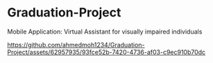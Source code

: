# Graduation-Project

Mobile Application: Virtual Assistant for visually impaired individuals





https://github.com/ahmedmoh1234/Graduation-Project/assets/62957935/93fce52b-7420-4736-af03-c9ec910b70dc



